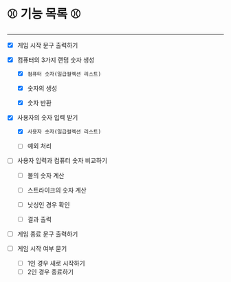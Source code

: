 # ⚾ 기능 목록 ⚾

---
- [X] 게임 시작 문구 출력하기

- [X] 컴퓨터의 3가지 랜덤 숫자 생성 
  - [X] `컴퓨터 숫자(일급컬렉션 리스트)`
  - [X] 숫자의 생성
  - [X] 숫자 반환   
  

- [X]  사용자의 숫자 입력 받기
    - [X] `사용자 숫자(일급컬렉션 리스트)`
    - [ ] 예외 처리  
   
   


- [ ] 사용자 입력과 컴퓨터 숫자 비교하기
  - [ ] 볼의 숫자 계산
  - [ ] 스트라이크의 숫자 계산
  - [ ] 낫싱인 경우 확인
  - [ ] 결과 출력


- [ ] 게임 종료 문구 출력하기
 

- [ ] 게임 시작 여부 묻기
    - [ ] 1인 경우 새로 시작하기
    - [ ] 2인 경우 종료하기
